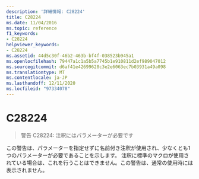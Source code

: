 ```yaml
---
description: '詳細情報: C28224'
title: C28224
ms.date: 11/04/2016
ms.topic: reference
f1_keywords:
- C28224
helpviewer_keywords:
- C28224
ms.assetid: 44d5c30f-46b2-463b-bf4f-038523b945a1
ms.openlocfilehash: 79447a1c1a5b5a7745b1e910811d2ef989047012
ms.sourcegitcommit: d6af41e42699628c3e2e6063ec7b03931a49a098
ms.translationtype: MT
ms.contentlocale: ja-JP
ms.lasthandoff: 12/11/2020
ms.locfileid: "97334078"
---
```

# <a name="c28224"></a>C28224

> 警告 C28224: 注釈にはパラメーターが必要です

この警告は、パラメーターを指定せずに名前付き注釈が使用され、少なくとも1つのパラメーターが必要であることを示します。 注釈に標準のマクロが使用されている場合は、これを行うことはできません。この警告は、通常の使用時には表示されません。

